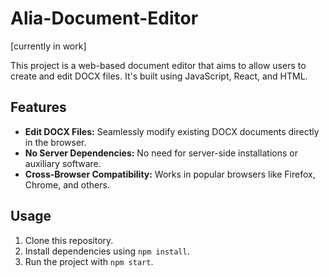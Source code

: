 # Alia-Document-Editor

[currently in work]

This project is a web-based document editor that aims to allow users to create and edit DOCX files. It's built using JavaScript, React, and HTML.

## Features
- **Edit DOCX Files:** Seamlessly modify existing DOCX documents directly in the browser.
- **No Server Dependencies:** No need for server-side installations or auxiliary software.
- **Cross-Browser Compatibility:** Works in popular browsers like Firefox, Chrome, and others.

## Usage
1. Clone this repository.
2. Install dependencies using `npm install`.
3. Run the project with `npm start`.
